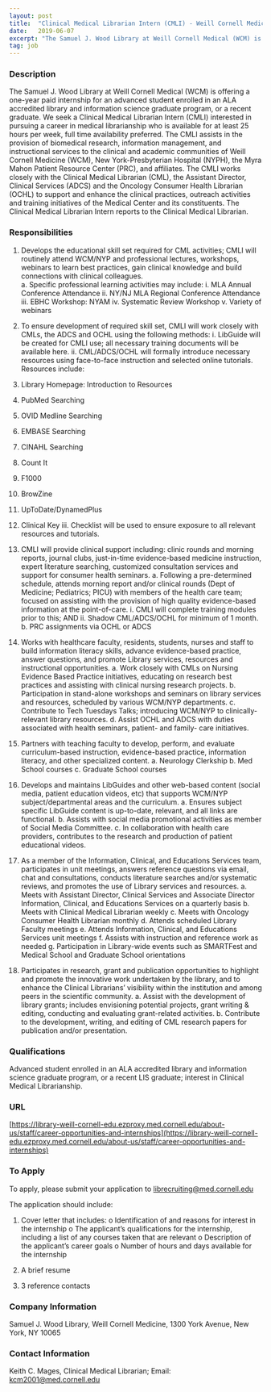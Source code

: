 ```yaml
---
layout: post
title:  "Clinical Medical Librarian Intern (CMLI) - Weill Cornell Medicine "
date:   2019-06-07
excerpt: "The Samuel J. Wood Library at Weill Cornell Medical (WCM) is offering a one-year paid internship for an advanced student enrolled in an ALA accredited library and information science graduate program, or a recent graduate. We seek a Clinical Medical Librarian Intern (CMLI) interested in pursuing a career in medical..."
tag: job
---
```


### Description   

The Samuel J. Wood Library at Weill Cornell Medical (WCM) is offering a one-year paid internship for an advanced student enrolled in an ALA accredited library and information science graduate program, or a recent graduate. We seek a Clinical Medical Librarian Intern (CMLI) interested in pursuing a career in medical librarianship who is available for at least 25 hours per week, full time availability preferred.  The CMLI assists in the provision of biomedical research, information management, and instructional services to the clinical and academic communities of Weill Cornell Medicine (WCM), New York-Presbyterian Hospital (NYPH), the Myra Mahon Patient Resource Center (PRC), and affiliates. The CMLI works closely with the Clinical Medical Librarian (CML), the Assistant Director, Clinical Services (ADCS) and the Oncology Consumer Health Librarian (OCHL) to support and enhance the clinical practices, outreach activities and training initiatives of the Medical Center and its constituents. The Clinical Medical Librarian Intern reports to the Clinical Medical Librarian.


### Responsibilities   

1.	Develops the educational skill set required for CML activities; CMLI will routinely attend WCM/NYP and professional lectures, workshops, webinars to learn best practices, gain clinical knowledge and build connections with clinical colleagues.  
a.	Specific professional learning activities may include: 
i.	MLA Annual Conference Attendance 
ii.	NY/NJ MLA Regional Conference Attendance 
iii.	EBHC Workshop: NYAM
iv.	Systematic Review Workshop
v.	Variety of webinars


2.	To ensure development of required skill set, CMLI will work closely with CMLs, the ADCS and OCHL using the following methods:
i.	LibGuide will be created for CMLI use; all necessary training documents will be available here. 
ii.	CML/ADCS/OCHL will formally introduce necessary resources using face-to-face instruction and selected online tutorials. Resources include:  
1.	Library Homepage: Introduction to Resources 
2.	PubMed Searching
3.	OVID Medline Searching
4.	EMBASE Searching
5.	CINAHL Searching 
6.	Count It
7.	F1000
8.	BrowZine
9.	UpToDate/DynamedPlus
10.	Clinical Key
iii.	Checklist will be used to ensure exposure to all relevant resources and tutorials. 


3.	CMLI will provide clinical support including: clinic rounds and morning reports, journal clubs, just-in-time evidence-based medicine instruction, expert literature searching, customized consultation services and support for consumer health seminars. 
a.	Following a pre-determined schedule, attends morning report and/or clinical rounds (Dept of Medicine; Pediatrics; PICU) with members of the health care team; focused on assisting with the provision of high quality evidence-based information at the point-of-care. 
i.	CMLI will complete training modules prior to this; AND 
ii.	Shadow CML/ADCS/OCHL for minimum of 1 month. 
b.	PRC assignments via OCHL or ADCS 


4.	Works with healthcare faculty, residents, students, nurses and staff to build information literacy skills, advance evidence-based practice, answer questions, and promote Library services, resources and instructional opportunities. 
a.	Work closely with CMLs on Nursing Evidence Based Practice initiatives, educating on research best practices and assisting with clinical nursing research projects.
b.	Participation in stand-alone workshops and seminars on library services and resources, scheduled by various WCM/NYP departments. 
c.	Contribute to Tech Tuesdays Talks; introducing WCM/NYP to clinically-relevant library resources. 
d.	Assist OCHL and ADCS with duties associated with health seminars, patient- and family- care initiatives.


5.	Partners with teaching faculty to develop, perform, and evaluate curriculum-based instruction, evidence-based practice, information literacy, and other specialized content.
a.	Neurology Clerkship
b.	Med School courses
c.	Graduate School courses
  

6.	Develops and maintains LibGuides and other web-based content (social media, patient education videos, etc) that supports WCM/NYP subject/departmental areas and the curriculum. 
a.	Ensures subject specific LibGuide content is up-to-date, relevant, and all links are functional. 
b.	Assists with social media promotional activities as member of Social Media Committee. 
c.	In collaboration with health care providers, contributes to the research and production of patient educational videos. 


7.	As a member of the Information, Clinical, and Educations Services team, participates in unit meetings, answers reference questions via email, chat and consultations, conducts literature searches and/or systematic reviews, and promotes the use of Library services and resources. 
a.	Meets with Assistant Director, Clinical Services  and Associate Director Information, Clinical, and Educations Services on a quarterly basis
b.	Meets with Clinical Medical Librarian weekly
c.	Meets with Oncology Consumer Health Librarian monthly
d.	Attends scheduled Library Faculty meetings 
e.	Attends Information, Clinical, and Educations Services unit meetings
f.	Assists with instruction and reference work as needed
g.	Participation in Library-wide events such as SMARTFest and Medical School and Graduate School orientations


8.	Participates in research, grant and publication opportunities to highlight and promote the innovative work undertaken by the library, and to enhance the Clinical Librarians’ visibility within the institution and among peers in the scientific community. 
a.	Assist with the development of library grants; includes envisioning potential projects, grant writing & editing, conducting and evaluating grant-related activities. 
b.	Contribute to the development, writing, and editing of CML research papers for publication and/or presentation.  



### Qualifications   

Advanced student enrolled in an ALA accredited library and information science graduate program, or a recent LIS graduate; interest in Clinical Medical Librarianship. 






### URL   

[https://library-weill-cornell-edu.ezproxy.med.cornell.edu/about-us/staff/career-opportunities-and-internships](https://library-weill-cornell-edu.ezproxy.med.cornell.edu/about-us/staff/career-opportunities-and-internships)

### To Apply   

To apply, please submit your application to librecruiting@med.cornell.edu  

The application should include:

1) Cover letter that includes:
o	Identification of and reasons for interest in the internship
o	The applicant’s qualifications for the internship, including a list of any 
        courses taken that are relevant
o	Description of the applicant’s career goals
o	Number of hours and days available for the internship

2) A brief resume
3) 3 reference contacts



### Company Information   

Samuel J. Wood Library, Weill Cornell Medicine, 1300 York Avenue, New York, NY 10065


### Contact Information   

Keith C. Mages, Clinical Medical Librarian; Email: kcm2001@med.cornell.edu

